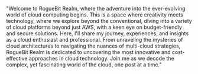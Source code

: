 "Welcome to RogueBit Realm, where the adventure into the ever-evolving world of cloud computing begins. This is a space where creativity meets technology, where we explore beyond the conventional, diving into a variety of cloud platforms beyond just AWS, with a keen eye on budget-friendly and secure solutions. Here, I'll share my journey, experiences, and insights as a cloud enthusiast and professional. From unraveling the mysteries of cloud architectures to navigating the nuances of multi-cloud strategies, RogueBit Realm is dedicated to uncovering the most innovative and cost-effective approaches in cloud technology. Join me as we decode the complex, yet fascinating world of the cloud, one post at a time."
